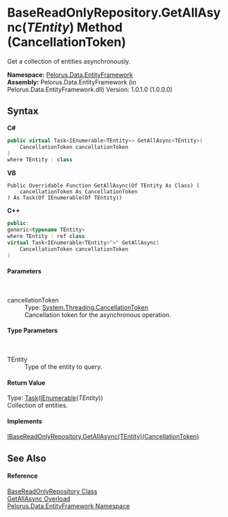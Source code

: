 # BaseReadOnlyRepository.GetAllAsync(*TEntity*) Method (CancellationToken)
 

Get a collection of entities asynchronously.

**Namespace:**&nbsp;<a href="55312241">Pelorus.Data.EntityFramework</a><br />**Assembly:**&nbsp;Pelorus.Data.EntityFramework (in Pelorus.Data.EntityFramework.dll) Version: 1.0.1.0 (1.0.0.0)

## Syntax

**C#**<br />
``` C#
public virtual Task<IEnumerable<TEntity>> GetAllAsync<TEntity>(
	CancellationToken cancellationToken
)
where TEntity : class

```

**VB**<br />
``` VB
Public Overridable Function GetAllAsync(Of TEntity As Class) ( 
	cancellationToken As CancellationToken
) As Task(Of IEnumerable(Of TEntity))
```

**C++**<br />
``` C++
public:
generic<typename TEntity>
where TEntity : ref class
virtual Task<IEnumerable<TEntity>^>^ GetAllAsync(
	CancellationToken cancellationToken
)
```


#### Parameters
&nbsp;<dl><dt>cancellationToken</dt><dd>Type: <a href="http://msdn2.microsoft.com/en-us/library/dd384802" target="_blank">System.Threading.CancellationToken</a><br />Cancellation token for the asynchronous operation.</dd></dl>

#### Type Parameters
&nbsp;<dl><dt>TEntity</dt><dd>Type of the entity to query.</dd></dl>

#### Return Value
Type: <a href="http://msdn2.microsoft.com/en-us/library/dd321424" target="_blank">Task</a>(<a href="http://msdn2.microsoft.com/en-us/library/9eekhta0" target="_blank">IEnumerable</a>(*TEntity*))<br />Collection of entities.

#### Implements
<a href="840CA4EF">IBaseReadOnlyRepository.GetAllAsync(TEntity)(CancellationToken)</a><br />

## See Also


#### Reference
<a href="7A83640C">BaseReadOnlyRepository Class</a><br /><a href="95024751">GetAllAsync Overload</a><br /><a href="55312241">Pelorus.Data.EntityFramework Namespace</a><br />